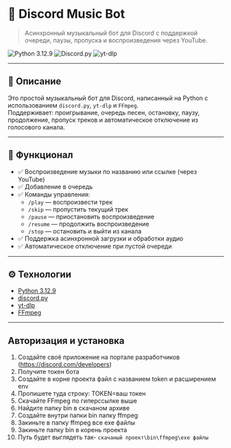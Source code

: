 # 🎵 Discord Music Bot

> Асинхронный музыкальный бот для Discord с поддержкой очереди, паузы, пропуска и воспроизведения через YouTube.

![Python 3.12.9](https://img.shields.io/badge/python-3.12.9-%233670A0?logo=python&logoColor=white )
![Discord.py](https://img.shields.io/badge/discord.py-%235865F2?logo=discord&logoColor=white )
![yt-dlp](https://img.shields.io/badge/yt--dlp-green )

---

## 📌 Описание

Это простой музыкальный бот для Discord, написанный на Python с использованием `discord.py`, `yt-dlp` и `FFmpeg`.  
Поддерживает: проигрывание, очередь песен, остановку, паузу, продолжение, пропуск треков и автоматическое отключение из голосового канала.

---

## 🔧 Функционал

- ✅ Воспроизведение музыки по названию или ссылке (через YouTube)
- ✅ Добавление в очередь
- ✅ Команды управления:
  - `/play` — воспроизвести трек
  - `/skip` — пропустить текущий трек
  - `/pause` — приостановить воспроизведение
  - `/resume` — продолжить воспроизведение
  - `/stop` — остановить и выйти из канала
- ✅ Поддержка асинхронной загрузки и обработки аудио
- ✅ Автоматическое отключение при пустой очереди

---

## ⚙️ Технологии

- [Python 3.12.9](https://www.python.org/ )
- [discord.py](https://discordpy.readthedocs.io/en/latest/ )
- [yt-dlp](https://github.com/yt-dlp/yt-dlp )
- [FFmpeg](https://ffmpeg.org/ )

---

## Авторизация и установка

1.  Создайте своё приложение на портале разработчиков (https://discord.com/developers)
2.  Получите токен бота
3. Создайте в корне проекта файл с названием token и расширением env
4. Пропишете туда строку:
  TOKEN=ваш токен
5.  Скачайте FFmpeg по гиперссылке выше
6. Найдите папку bin в скачаном архиве
7. Создайте внутри папки bin папку ffmpeg
8. Закиньте в папку ffmpeg все exe файлы
9. Закиньте папку bin в корень проекта
10. Путь будет выглядеть так- `скачаный проект\bin\ffmpeg\exe файлы`